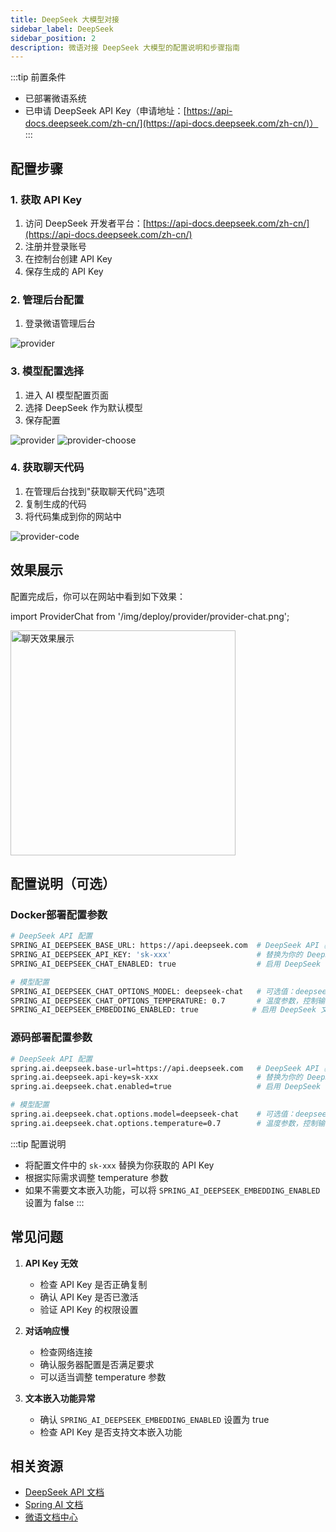 ```yaml
---
title: DeepSeek 大模型对接
sidebar_label: DeepSeek
sidebar_position: 2
description: 微语对接 DeepSeek 大模型的配置说明和步骤指南
---
```


:::tip 前置条件

- 已部署微语系统
- 已申请 DeepSeek API Key（申请地址：[https://api-docs.deepseek.com/zh-cn/](https://api-docs.deepseek.com/zh-cn/)）
:::

## 配置步骤

### 1. 获取 API Key

1. 访问 DeepSeek 开发者平台：[https://api-docs.deepseek.com/zh-cn/](https://api-docs.deepseek.com/zh-cn/)
2. 注册并登录账号
3. 在控制台创建 API Key
4. 保存生成的 API Key

### 2. 管理后台配置

1. 登录微语管理后台

![provider](/img/deploy/provider/provider_api_key.png)

### 3. 模型配置选择

1. 进入 AI 模型配置页面
2. 选择 DeepSeek 作为默认模型
3. 保存配置

![provider](/img/deploy/provider/provider.png)
![provider-choose](/img/deploy/provider/provider-choose.png)

### 4. 获取聊天代码

1. 在管理后台找到"获取聊天代码"选项
2. 复制生成的代码
3. 将代码集成到你的网站中

![provider-code](/img/deploy/provider/provider-code.png)

## 效果展示

配置完成后，你可以在网站中看到如下效果：

import ProviderChat from '/img/deploy/provider/provider-chat.png';

<img src={ProviderChat} alt="聊天效果展示" width="360" />

## 配置说明（可选）

### Docker部署配置参数

```bash
# DeepSeek API 配置
SPRING_AI_DEEPSEEK_BASE_URL: https://api.deepseek.com  # DeepSeek API 基础地址
SPRING_AI_DEEPSEEK_API_KEY: 'sk-xxx'                   # 替换为你的 DeepSeek API Key
SPRING_AI_DEEPSEEK_CHAT_ENABLED: true                  # 启用 DeepSeek 对话功能

# 模型配置
SPRING_AI_DEEPSEEK_CHAT_OPTIONS_MODEL: deepseek-chat   # 可选值：deepseek-chat 或 deepseek-reasoner
SPRING_AI_DEEPSEEK_CHAT_OPTIONS_TEMPERATURE: 0.7       # 温度参数，控制输出的随机性，范围 0-1
SPRING_AI_DEEPSEEK_EMBEDDING_ENABLED: true            # 启用 DeepSeek 文本嵌入功能
```

### 源码部署配置参数

```bash
# DeepSeek API 配置
spring.ai.deepseek.base-url=https://api.deepseek.com   # DeepSeek API 基础地址
spring.ai.deepseek.api-key=sk-xxx                      # 替换为你的 DeepSeek API Key
spring.ai.deepseek.chat.enabled=true                   # 启用 DeepSeek 对话功能

# 模型配置
spring.ai.deepseek.chat.options.model=deepseek-chat    # 可选值：deepseek-chat 或 deepseek-reasoner
spring.ai.deepseek.chat.options.temperature=0.7        # 温度参数，控制输出的随机性，范围 0-1
```

:::tip 配置说明

- 将配置文件中的 `sk-xxx` 替换为你获取的 API Key
- 根据实际需求调整 temperature 参数
- 如果不需要文本嵌入功能，可以将 `SPRING_AI_DEEPSEEK_EMBEDDING_ENABLED` 设置为 false
:::

## 常见问题

1. **API Key 无效**
   - 检查 API Key 是否正确复制
   - 确认 API Key 是否已激活
   - 验证 API Key 的权限设置

2. **对话响应慢**
   - 检查网络连接
   - 确认服务器配置是否满足要求
   - 可以适当调整 temperature 参数

3. **文本嵌入功能异常**
   - 确认 `SPRING_AI_DEEPSEEK_EMBEDDING_ENABLED` 设置为 true
   - 检查 API Key 是否支持文本嵌入功能

## 相关资源

- [DeepSeek API 文档](https://api-docs.deepseek.com/zh-cn/)
- [Spring AI 文档](https://docs.spring.io/spring-ai/reference/api/chat/deepseek-chat.html)
- [微语文档中心](/docs/intro)
